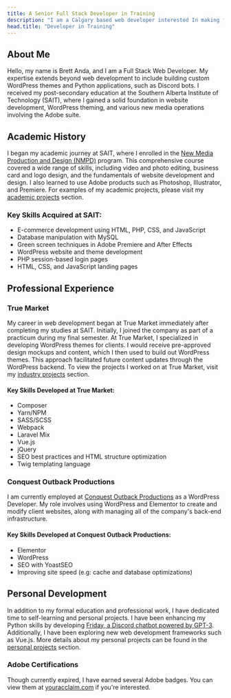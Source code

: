 ```yaml
---
title: A Senior Full Stack Developer in Training
description: "I am a Calgary based web developer interested In making fluid Websites, C# applications, and learning more about how AI will take over."
head.title: "Developer in Training"
---
```


## About Me

Hello, my name is Brett Anda, and I am a Full Stack Web Developer. My expertise extends beyond web development to include building custom WordPress themes and Python applications, such as Discord bots. I received my post-secondary education at the Southern Alberta Institute of Technology (SAIT), where I gained a solid foundation in website development, WordPress theming, and various new media operations involving the Adobe suite.

## Academic History

I began my academic journey at SAIT, where I enrolled in the [New Media Production and Design (NMPD)](https://saitnewmedia.ca/showcase/showcase-2019/) program. This comprehensive course covered a wide range of skills, including video and photo editing, business card and logo design, and the fundamentals of website development and design. I also learned to use Adobe products such as Photoshop, Illustrator, and Premiere. For examples of my academic projects, please visit my [academic projects](/#academic-projects) section.

### Key Skills Acquired at SAIT:
- E-commerce development using HTML, PHP, CSS, and JavaScript
- Database manipulation with MySQL
- Green screen techniques in Adobe Premiere and After Effects
- WordPress website and theme development
- PHP session-based login pages
- HTML, CSS, and JavaScript landing pages

## Professional Experience

### True Market

My career in web development began at True Market immediately after completing my studies at SAIT. Initially, I joined the company as part of a practicum during my final semester. At True Market, I specialized in developing WordPress themes for clients. I would receive pre-approved design mockups and content, which I then used to build out WordPress themes. This approach facilitated future content updates through the WordPress backend. To view the projects I worked on at True Market, visit my [industry projects](/#industry-projects) section.

#### Key Skills Developed at True Market:
- Composer
- Yarn/NPM
- SASS/SCSS
- Webpack
- Laravel Mix
- Vue.js
- jQuery
- SEO best practices and HTML structure optimization
- Twig templating language

### Conquest Outback Productions

I am currently employed at [Conquest Outback Productions](https://conquestoutback.com) as a WordPress Developer. My role involves using WordPress and Elementor to create and modify client websites, along with managing all of the company's back-end infrastructure.

#### Key Skills Developed at Conquest Outback Productions:
- Elementor
- WordPress
- SEO with YoastSEO
- Improving site speed (e.g: cache and database optimizations)

## Personal Development

In addition to my formal education and professional work, I have dedicated time to self-learning and personal projects. I have been enhancing my Python skills by developing [Friday, a Discord chatbot powered by GPT-3](/projects/friday-discord-bot). Additionally, I have been exploring new web development frameworks such as Vue.js. More details about my personal projects can be found in the [personal projects](/#personal-projects) section.

<aside>

### Adobe Certifications

Though currently expired, I have earned several Adobe badges. You can view them at [youracclaim.com](https://youracclaim.com/users/brettanda) if you're interested.

</aside>
